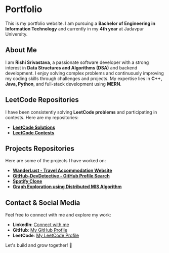 # Portfolio

This is my portfolio website. I am pursuing a **Bachelor of Engineering in Information Technology** and currently in my **4th year** at Jadavpur University.

## About Me
I am **Rishi Srivastava**, a passionate software developer with a strong interest in **Data Structures and Algorithms (DSA)** and backend development. I enjoy solving complex problems and continuously improving my coding skills through challenges and projects. My expertise lies in **C++, Java, Python**, and full-stack development using **MERN**.

## LeetCode Repositories
I have been consistently solving **LeetCode problems** and participating in contests. Here are my repositories:
- **[LeetCode Solutions](https://github.com/rishisrivastava07/leetcode-solutions)**
- **[LeetCode Contests](https://github.com/rishisrivastava07/leetcodeContests)**

## Projects Repositories
Here are some of the projects I have worked on:
- **[WanderLust - Travel Accommodation Website](https://github.com/rishisrivastava07/WanderLust)**
- **[GitHub-DevDetective - GitHub Profile Search](https://github.com/rishisrivastava07/GitHub-DevDetective)**
- **[Spotify Clone](https://github.com/rishisrivastava07/Spotify-Clone)**
- **[Graph Exploration using Distributed MIS Algorithm](https://github.com/rishisrivastava07/Graph-Exploration-MIS)**

## Contact & Social Media
Feel free to connect with me and explore my work:
- **LinkedIn**: [Connect with me](https://www.linkedin.com/in/rishisrivastava07/)
- **GitHub**: [My GitHub Profile](https://github.com/rishisrivastava07/)
- **LeetCode**: [My LeetCode Profile](https://leetcode.com/u/rishisrivastava78/)

Let's build and grow together! 🚀
